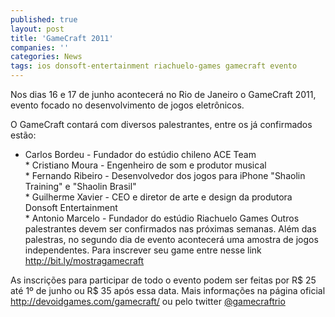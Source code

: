 ```yaml
---
published: true
layout: post
title: 'GameCraft 2011'
companies: ''
categories: News
tags: ios donsoft-entertainment riachuelo-games gamecraft evento
---
```

Nos dias 16 e 17 de junho acontecer&#225; no Rio de Janeiro o GameCraft 2011, evento focado no desenvolvimento de jogos eletr&#244;nicos.
 

 
O GameCraft contar&#225; com diversos palestrantes, entre os j&#225; confirmados est&#227;o:
* Carlos Bordeu - Fundador do est&#250;dio chileno ACE Team<br />* Cristiano Moura - Engenheiro de som e produtor musical<br />* Fernando Ribeiro - Desenvolvedor dos jogos para iPhone &quot;Shaolin Training&quot; e &quot;Shaolin Brasil&quot;<br />* Guilherme Xavier - CEO e diretor de arte e design da produtora Donsoft Entertainment<br />* Antonio Marcelo - Fundador do est&#250;dio Riachuelo Games
Outros palestrantes devem ser confirmados nas pr&#243;ximas semanas.
Al&#233;m das palestras, no segundo dia de evento acontecer&#225; uma amostra de jogos independentes. Para inscrever seu game entre nesse link <a href="http://bit.ly/mostragamecraft" target="_blank">http://bit.ly/mostragamecraft</a>

 
As inscri&#231;&#245;es para participar de todo o evento podem ser feitas por R$ 25 at&#233; 1&#186; de junho ou R$ 35 ap&#243;s essa data.
Mais informa&#231;&#245;es na p&#225;gina oficial <a href="http://devoidgames.com/gamecraft/" target="_blank">http://devoidgames.com/gamecraft/</a>
 ou pelo twitter <a href="http://twitter.com/#!/gamecraftrio" target="_blank">@gamecraftrio</a>


